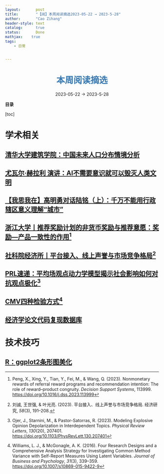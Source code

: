 ```yaml
---
layout:       post
title:        "【阅】本周阅读摘选2023-05-22 → 2023-5-28"
author:       "Cao Zihang"
header-style: text
catalog:      true
status:		  Done
mathjax: 	true
tags:
    - 日常


---
```


# <center><font color="#3879B1">本周阅读摘选</font></center>

<center>2023-05-22 → 2023-5-28</center>

**目录**

[toc]

# 学术相关

## [清华大学建筑学院：中国未来人口分布情境分析](https://www.efchina.org/Reports-zh/report-lccp-20210207-3-zh)



## [尤瓦尔·赫拉利 演讲：AI不需要意识就可以毁灭人类文明](https://mp.weixin.qq.com/s/XhRHxXO6w66cHw0BrdemWg?s_channel=4&s_trans=6678880793_)



## [【我思我在】高明勇对话陆铭（上）：千万不能用行政辖区意义理解“城市”](https://mp.weixin.qq.com/s/bVNgl43Mgs2mjedD-a9kvA)



## [浙江大学丨推荐奖励计划的非货币奖励与推荐意愿：奖励—产品一致性的作用](https://www.sciencedirect.com/science/article/abs/pii/S016792362300074X?dgcid=author)[^1]



## [社科院经济所丨平台接入、线上声誉与市场竞争格局](https://kns.cnki.net/kcms2/article/abstract?v=3uoqIhG8C44YLTlOAiTRKu87-SJxoEJu6LL9TJzd50l4qqhMgY5XoN0tc9maQzt2r0eaYHI66nENNAZtENMbcVJZK6qmpRfi&uniplatform=NZKPT)[^2]



## [PRL速递：平均场观点动力学模型揭示社会影响如何对抗观点极化](https://mp.weixin.qq.com/s/TvV1DtoH1vcyg2assAd9jg)[^3]



## [CMV四种检验方式](https://mp.weixin.qq.com/s/t8S5PF5FEr-Bj3pD1fKyPg)[^4]



## [经济学论文代码复现数据库](https://ejd.econ.mathematik.uni-ulm.de/)



# 技术技巧

## [R：ggplot2条形图美化](https://mp.weixin.qq.com/s/j-walg97n1Z9SOfUQoJ1NA)



[^1]: Peng, X., Xing, Y., Tian, Y., Fei, M., & Wang, Q. (2023). Nonmonetary rewards of referral reward programs and recommendation intention: The role of reward–product congruity. *Decision Support Systems*, 113999. https://doi.org/10.1016/j.dss.2023.113999
[^2]: 刘诚, 王世强, & 叶光亮. (2023). 平台接入、线上声誉与市场竞争格局. 经济研究, *58*(3), 191–208.
[^3]: Ojer, J., Starnini, M., & Pastor-Satorras, R. (2023). Modeling Explosive Opinion Depolarization in Interdependent Topics. *Physical Review Letters*, *130*(20), 207401. https://doi.org/10.1103/PhysRevLett.130.207401
[^4]: Williams, L. J., & McGonagle, A. K. (2016). Four Research Designs and a Comprehensive Analysis Strategy for Investigating Common Method Variance with Self-Report Measures Using Latent Variables. *Journal of Business and Psychology*, *31*(3), 339–359. https://doi.org/10.1007/s10869-015-9422-9
